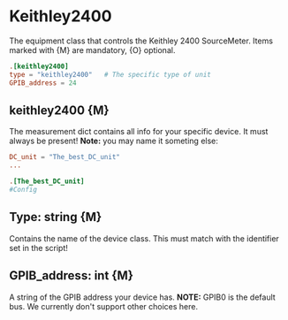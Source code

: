 # Keithley2400
The equipment class that controls the Keithley 2400 SourceMeter.
Items marked with {M} are mandatory, {O} optional.


```toml
.[keithley2400] 
type = "keithley2400"   # The specific type of unit
GPIB_address = 24
```
## keithley2400 {M}
The measurement dict contains all info for your specific device. It must always be present! 
**Note:** you may name it someting else:
``` TOML
DC_unit = "The_best_DC_unit"
...

.[The_best_DC_unit]
#Config
```

## Type: string {M}
Contains the name of the device class. This must match with the identifier set in the script!

## GPIB_address: int {M}
A string of the GPIB address your device has. **NOTE:** GPIB0 is the default bus. We currently don't support other choices here.